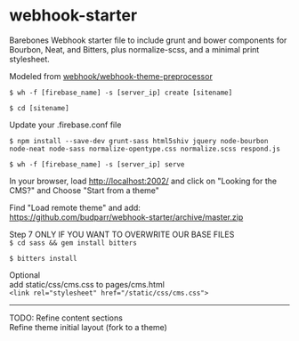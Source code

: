 webhook-starter
===============
Barebones Webhook starter file to include grunt and bower components for Bourbon, Neat, and Bitters, plus normalize-scss, and a minimal print stylesheet.

Modeled from [webhook/webhook-theme-preprocessor](https://github.com/webhook/webhook-theme-preprocessor)



```$ wh -f [firebase_name] -s [server_ip] create [sitename]```


```$ cd [sitename]```


Update your .firebase.conf file


```$ npm install --save-dev grunt-sass html5shiv jquery node-bourbon node-neat node-sass normalize-opentype.css normalize.scss respond.js```


```$ wh -f [firebase_name] -s [server_ip] serve```


In your browser, load <http://localhost:2002/> and click on "Looking for the CMS?" and Choose "Start from a theme"


Find "Load remote theme" and add:  
<https://github.com/budparr/webhook-starter/archive/master.zip>

Step 7  ONLY IF YOU WANT TO OVERWRITE OUR BASE FILES  
```$ cd sass && gem install bitters```

```$ bitters install```

Optional  
add static/css/cms.css to pages/cms.html  
```<link rel="stylesheet" href="/static/css/cms.css">```


---

TODO:
Refine content sections  
Refine theme initial layout (fork to a theme)
